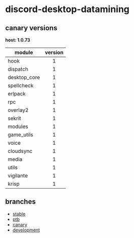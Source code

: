 # discord-desktop-datamining

## canary versions

**host: 1.0.73**

| module | version |
| ------ | :-----: |
| hook | 1 |
| dispatch | 1 |
| desktop_core | 1 |
| spellcheck | 1 |
| erlpack | 1 |
| rpc | 1 |
| overlay2 | 1 |
| sekrit | 1 |
| modules | 1 |
| game_utils | 1 |
| voice | 1 |
| cloudsync | 1 |
| media | 1 |
| utils | 1 |
| vigilante | 1 |
| krisp | 1 |

## branches

- [stable](https://github.com/OpenAsar/discord-desktop-datamining/tree/stable)
- [ptb](https://github.com/OpenAsar/discord-desktop-datamining/tree/ptb)
- [canary](https://github.com/OpenAsar/discord-desktop-datamining/tree/canary)
- [development](https://github.com/OpenAsar/discord-desktop-datamining/tree/development)
